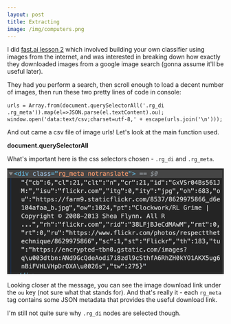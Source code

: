 ```yaml
---
layout: post
title: Extracting
image: /img/computers.png
---
```


I did [fast.ai lesson 2](https://course.fast.ai/videos/?lesson=2) which involved building your own classifier using images from the internet, and was interested in breaking down how exactly they downloaded images from a google image search (gonna assume it'll be useful later).

They had you perform a search, then scroll enough to load a decent number of images, then run these two pretty lines of code in console:
			
	urls = Array.from(document.querySelectorAll('.rg_di .rg_meta')).map(el=>JSON.parse(el.textContent).ou);
	window.open('data:text/csv;charset=utf-8,' + escape(urls.join('\n')));

And out came a csv file of image urls! Let's look at the main function used.

**document.querySelectorAll**

What's important here is the css selectors chosen - `.rg_di` and `.rg_meta`.

![A JSON object containing image metadata](/img/imageExtract.png)

Looking closer at the message, you can see the image download link under the `ou` key (not sure what that stands for). And that's really it - each `rg_meta` tag contains some JSON metadata that provides the useful download link. 

I'm still not quite sure why `.rg_di` nodes are selected though.


